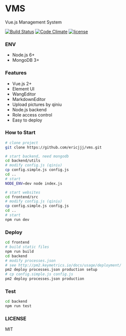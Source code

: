 # VMS
Vue.js Management System

[![Build Status](https://travis-ci.org/ericjjj/vms.svg?branch=master)](https://travis-ci.org/ericjjj/vms)
[![Code Climate](https://codeclimate.com/repos/58edfcb0bab24b0265000e3b/badges/be1cc8f745e432cd57ec/gpa.svg)](https://codeclimate.com/repos/58edfcb0bab24b0265000e3b/feed)
[![license](https://img.shields.io/github/license/mashape/apistatus.svg)](LICENSE)

### ENV
* Node.js 6+
* MongoDB 3+

### Features

* Vue.js 2+
* Element UI
* WangEditor
* MarkdownEditor
* Upload pictures by qiniu
* Node.js backend
* Role access control
* Easy to deploy

### How to Start

```bash
# clone project
git clone https://github.com/ericjjj/vms.git

# start backend, need mongodb
cd backend/utils
# modify config.js (qiniu)
cp config.simple.js config.js
cd ..
# start
NODE_ENV=dev node index.js

# start websites
cd frontend/src
# modify config.js (qiniu)
cp config.simple.js config.js
cd ..
# start
npm run dev
```

### Deploy
```bash
cd frontend
# build static files
npm run build
cd backend
# modify processes.json
# see http://pm2.keymetrics.io/docs/usage/deployment/
pm2 deploy processes.json production setup
# cp config.simple.js config.js
pm2 deploy processes.json production
```


### Test
```bash
cd backend
npm run test
```


### LICENSE
MIT



